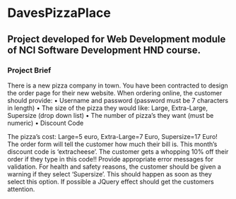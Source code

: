 # DavesPizzaPlace

## Project developed for Web Development module of NCI Software Development HND course.

### Project Brief
There is a new pizza company in town. You have been contracted to design the order page for their new website. When ordering online, the customer should provide:
    • Username and password (password must be 7 characters in length)
    • The size of the pizza they would like: Large, Extra-Large, Supersize (drop down list)
    • The number of pizza’s they want (must be numeric)
    • Discount Code

The pizza’s cost: Large=5 euro, Extra-Large=7 Euro, Supersize=17 Euro!
The order form will tell the customer how much their bill is.
This month’s discount code is ‘extracheese’. The customer gets a whopping 10% off their order if they type in this code!!
Provide appropriate error messages for validation.
For health and safety reasons, the customer should be given a warning if they select ‘Supersize’. This should happen as soon as they select this option. If possible a JQuery effect should get the customers attention.
